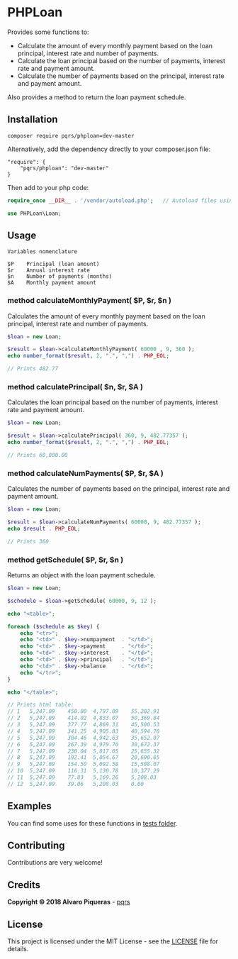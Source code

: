# PHPLoan

Provides some functions to:

* Calculate the amount of every monthly payment based on the loan principal, interest rate and number of payments.
* Calculate the loan principal based on the number of payments, interest rate and payment amount.
* Calculate the number of payments based on the principal, interest rate and payment amount.

Also provides a method to return the loan payment schedule.

## Installation

```
composer require pqrs/phploan=dev-master
```

Alternatively, add the dependency directly to your composer.json file:

```
"require": {
    "pqrs/phploan": "dev-master"
}
```

Then add to your php code:

``` php
require_once __DIR__ . '/vendor/autoload.php';   // Autoload files using Composer autoload

use PHPLoan\Loan;
```

## Usage

```
Variables nomenclature

$P    Principal (loan amount)
$r    Annual interest rate
$n    Number of payments (months)
$A    Monthly payment amount
```

### method calculateMonthlyPayment( $P, $r, $n )

Calculates the amount of every monthly payment based on the loan principal, interest rate and number of payments.

``` php
$loan = new Loan;

$result = $loan->calculateMonthlyPayment( 60000 , 9, 360 );
echo number_format($result, 2, ".", ",") . PHP_EOL;

// Prints 482.77
```

### method calculatePrincipal( $n, $r, $A )

Calculates the loan principal based on the number of payments, interest rate and payment amount.

``` php
$loan = new Loan;

$result = $loan->calculatePrincipal( 360, 9, 482.77357 );
echo number_format($result, 2, ".", ",") . PHP_EOL;

// Prints 60,000.00

```


### method calculateNumPayments( $P, $r, $A )

Calculates the number of payments based on the principal, interest rate and payment amount.

``` php
$loan = new Loan;

$result = $loan->calculateNumPayments( 60000, 9, 482.77357 );
echo $result . PHP_EOL;

// Prints 360
```

### method getSchedule( $P, $r, $n )

Returns an object with the loan payment schedule.

``` php
$loan = new Loan;

$schedule = $loan->getSchedule( 60000, 9, 12 );

echo "<table>";

foreach ($schedule as $key) {
    echo "<tr>";
    echo "<td>" . $key->numpayment  . "</td>";
    echo "<td>" . $key->payment     . "</td>";
    echo "<td>" . $key->interest    . "</td>";
    echo "<td>" . $key->principal   . "</td>";
    echo "<td>" . $key->balance     . "</td>";
    echo "</tr>";
}

echo "</table>";

// Prints html table:
// 1   5,247.09    450.00  4,797.09    55,202.91
// 2   5,247.09    414.02  4,833.07    50,369.84
// 3   5,247.09    377.77  4,869.31    45,500.53
// 4   5,247.09    341.25  4,905.83    40,594.70
// 5   5,247.09    304.46  4,942.63    35,652.07
// 6   5,247.09    267.39  4,979.70    30,672.37
// 7   5,247.09    230.04  5,017.05    25,655.32
// 8   5,247.09    192.41  5,054.67    20,600.65
// 9   5,247.09    154.50  5,092.58    15,508.07
// 10  5,247.09    116.31  5,130.78    10,377.29
// 11  5,247.09    77.83   5,169.26    5,208.03
// 12  5,247.09    39.06   5,208.03    0.00
```

## Examples

You can find some uses for these functions in [tests folder](tests).

## Contributing

Contributions are very welcome!

## Credits

**Copyright © 2018 Alvaro Piqueras** - [pqrs](https://github.com/pqrs)

## License

This project is licensed under the MIT License - see the [LICENSE](LICENSE) file for details.

